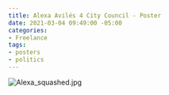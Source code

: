 ```yaml
---
title: Alexa Avilés 4 City Council - Poster
date: 2021-03-04 09:49:00 -05:00
categories:
- Freelance
tags:
- posters
- politics
---
```


![Alexa_squashed.jpg](/uploads/Alexa_squashed.jpg)